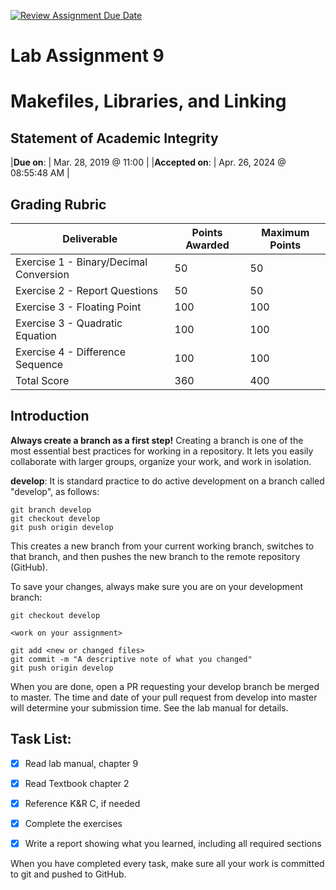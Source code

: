 [![Review Assignment Due Date](https://classroom.github.com/assets/deadline-readme-button-24ddc0f5d75046c5622901739e7c5dd533143b0c8e959d652212380cedb1ea36.svg)](https://classroom.github.com/a/X_i9KJln)
# Lab Assignment 9
# Makefiles, Libraries, and Linking

## Statement of Academic Integrity

|**Due on**: | Mar. 28, 2019 @ 11:00 |
|**Accepted on**: | Apr. 26, 2024 @ 08:55:48 AM |


## Grading Rubric

|Deliverable | Points Awarded | Maximum Points |
|---|---|---|
| Exercise 1 - Binary/Decimal Conversion | 50 | 50 |
| Exercise 2 - Report Questions | 50 | 50 |
| Exercise 3 - Floating Point | 100 | 100 |
| Exercise 3 - Quadratic Equation | 100 | 100 |
| Exercise 4 - Difference Sequence | 100 | 100 |
| Total Score | 360 | 400 |


## Introduction

**Always create a branch as a first step!** Creating a branch is one of the most essential best practices for working in a repository. It lets you easily collaborate with larger groups, organize your work, and work in isolation.

**develop**: It is standard practice to do active development on a branch called "develop", as follows:

    git branch develop
    git checkout develop
    git push origin develop

This creates a new branch from your current working branch, switches to that branch, and then pushes the new branch to the remote repository (GitHub).

To save your changes, always make sure you are on your development branch:

    git checkout develop

    <work on your assignment>

    git add <new or changed files>
    git commit -m "A descriptive note of what you changed"
    git push origin develop

When you are done, open a PR requesting your develop branch be merged to master.
The time and date of your pull request from develop into master will determine your submission time. See the lab manual for details.


## Task List:
- [x] Read lab manual, chapter 9
- [x] Read Textbook chapter 2
- [x] Reference K&R C, if needed
- [x] Complete the exercises
- [x] Write a report showing what you learned, including all required sections


When you have completed every task, make sure all your work is committed to git and pushed to GitHub.
